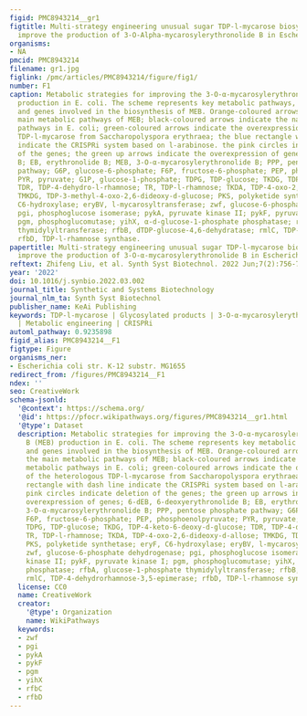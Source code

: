 ```yaml
---
figid: PMC8943214__gr1
figtitle: Multi-strategy engineering unusual sugar TDP-l-mycarose biosynthesis to
  improve the production of 3-O-Alpha-mycarosylerythronolide B in Escherichia coli
organisms:
- NA
pmcid: PMC8943214
filename: gr1.jpg
figlink: /pmc/articles/PMC8943214/figure/fig1/
number: F1
caption: Metabolic strategies for improving the 3-O-α-mycarosylerythronolide B (MEB)
  production in E. coli. The scheme represents key metabolic pathways, metabolites
  and genes involved in the biosynthesis of MEB. Orange-coloured arrows indicate the
  main metabolic pathways of MEB; black-coloured arrows indicate the native metabolic
  pathways in E. coli; green-coloured arrows indicate the overexpression of the heterologous
  TDP-l-mycarose from Saccharopolyspora erythraea; the blue rectangle with dash line
  indicate the CRISPRi system based on l-arabinose. the pink circles indicate deletion
  of the genes; the green up arrows indicate the overexpression of genes; 6-dEB, 6-deoxyerythronolide
  B; EB, erythronolide B; MEB, 3-O-α-mycarosylerythronolide B; PPP, pentose phosphate
  pathway; G6P, glucose-6-phosphate; F6P, fructose-6-phosphate; PEP, phosphoenolpyruvate;
  PYR, pyruvate; G1P, glucose-1-phosphate; TDPG, TDP-glucose; TKDG, TDP-4-keto-6-deoxy-d-glucose;
  TDR, TDP-4-dehydro-l-rhamnose; TR, TDP-l-rhamnose; TKDA, TDP-4-oxo-2,6-dideoxy-d-allose;
  TMKDG, TDP-3-methyl-4-oxo-2,6-dideoxy-d-glucose; PKS, polyketide synthetase; eryF,
  C6-hydroxylase; eryBV, l-mycarosyltransferase; zwf, glucose-6-phosphate dehydrogenase;
  pgi, phosphoglucose isomerase; pykA, pyruvate kinase II; pykF, pyruvate kinase I;
  pgm, phosphoglucomutase; yihX, α-d-glucose-1-phosphate phosphatase; rfbA, glucose-1-phosphate
  thymidylyltransferase; rfbB, dTDP-glucose-4,6-dehydratase; rmlC, TDP-4-dehydrorhamnose-3,5-epimerase;
  rfbD, TDP-l-rhamnose synthase.
papertitle: Multi-strategy engineering unusual sugar TDP-l-mycarose biosynthesis to
  improve the production of 3-O-α-mycarosylerythronolide B in Escherichia coli.
reftext: Zhifeng Liu, et al. Synth Syst Biotechnol. 2022 Jun;7(2):756-764.
year: '2022'
doi: 10.1016/j.synbio.2022.03.002
journal_title: Synthetic and Systems Biotechnology
journal_nlm_ta: Synth Syst Biotechnol
publisher_name: KeAi Publishing
keywords: TDP-l-mycarose | Glycosylated products | 3-O-α-mycarosylerythronolide B
  | Metabolic engineering | CRISPRi
automl_pathway: 0.9235898
figid_alias: PMC8943214__F1
figtype: Figure
organisms_ner:
- Escherichia coli str. K-12 substr. MG1655
redirect_from: /figures/PMC8943214__F1
ndex: ''
seo: CreativeWork
schema-jsonld:
  '@context': https://schema.org/
  '@id': https://pfocr.wikipathways.org/figures/PMC8943214__gr1.html
  '@type': Dataset
  description: Metabolic strategies for improving the 3-O-α-mycarosylerythronolide
    B (MEB) production in E. coli. The scheme represents key metabolic pathways, metabolites
    and genes involved in the biosynthesis of MEB. Orange-coloured arrows indicate
    the main metabolic pathways of MEB; black-coloured arrows indicate the native
    metabolic pathways in E. coli; green-coloured arrows indicate the overexpression
    of the heterologous TDP-l-mycarose from Saccharopolyspora erythraea; the blue
    rectangle with dash line indicate the CRISPRi system based on l-arabinose. the
    pink circles indicate deletion of the genes; the green up arrows indicate the
    overexpression of genes; 6-dEB, 6-deoxyerythronolide B; EB, erythronolide B; MEB,
    3-O-α-mycarosylerythronolide B; PPP, pentose phosphate pathway; G6P, glucose-6-phosphate;
    F6P, fructose-6-phosphate; PEP, phosphoenolpyruvate; PYR, pyruvate; G1P, glucose-1-phosphate;
    TDPG, TDP-glucose; TKDG, TDP-4-keto-6-deoxy-d-glucose; TDR, TDP-4-dehydro-l-rhamnose;
    TR, TDP-l-rhamnose; TKDA, TDP-4-oxo-2,6-dideoxy-d-allose; TMKDG, TDP-3-methyl-4-oxo-2,6-dideoxy-d-glucose;
    PKS, polyketide synthetase; eryF, C6-hydroxylase; eryBV, l-mycarosyltransferase;
    zwf, glucose-6-phosphate dehydrogenase; pgi, phosphoglucose isomerase; pykA, pyruvate
    kinase II; pykF, pyruvate kinase I; pgm, phosphoglucomutase; yihX, α-d-glucose-1-phosphate
    phosphatase; rfbA, glucose-1-phosphate thymidylyltransferase; rfbB, dTDP-glucose-4,6-dehydratase;
    rmlC, TDP-4-dehydrorhamnose-3,5-epimerase; rfbD, TDP-l-rhamnose synthase.
  license: CC0
  name: CreativeWork
  creator:
    '@type': Organization
    name: WikiPathways
  keywords:
  - zwf
  - pgi
  - pykA
  - pykF
  - pgm
  - yihX
  - rfbC
  - rfbD
---
```

